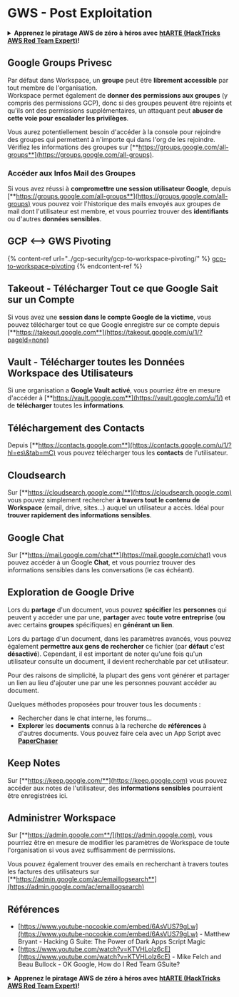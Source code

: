 # GWS - Post Exploitation

<details>

<summary><strong>Apprenez le piratage AWS de zéro à héros avec</strong> <a href="https://training.hacktricks.xyz/courses/arte"><strong>htARTE (HackTricks AWS Red Team Expert)</strong></a><strong>!</strong></summary>

Autres moyens de soutenir HackTricks :

* Si vous souhaitez voir votre **entreprise annoncée dans HackTricks** ou **télécharger HackTricks en PDF**, consultez les [**PLANS D'ABONNEMENT**](https://github.com/sponsors/carlospolop) !
* Obtenez le [**swag officiel PEASS & HackTricks**](https://peass.creator-spring.com)
* Découvrez [**La Famille PEASS**](https://opensea.io/collection/the-peass-family), notre collection de [**NFTs**](https://opensea.io/collection/the-peass-family) exclusifs
* **Rejoignez le** 💬 [**groupe Discord**](https://discord.gg/hRep4RUj7f) ou le [**groupe telegram**](https://t.me/peass) ou **suivez** moi sur **Twitter** 🐦 [**@carlospolopm**](https://twitter.com/carlospolopm)**.**
* **Partagez vos astuces de piratage en soumettant des PR aux dépôts github** [**HackTricks**](https://github.com/carlospolop/hacktricks) et [**HackTricks Cloud**](https://github.com/carlospolop/hacktricks-cloud).

</details>

## Google Groups Privesc

Par défaut dans Workspace, un **groupe** peut être **librement accessible** par tout membre de l'organisation.\
Workspace permet également de **donner des permissions aux groupes** (y compris des permissions GCP), donc si des groupes peuvent être rejoints et qu'ils ont des permissions supplémentaires, un attaquant peut **abuser de cette voie pour escalader les privilèges**.

Vous aurez potentiellement besoin d'accéder à la console pour rejoindre des groupes qui permettent à n'importe qui dans l'org de les rejoindre. Vérifiez les informations des groupes sur [**https://groups.google.com/all-groups**](https://groups.google.com/all-groups).

### Accéder aux Infos Mail des Groupes

Si vous avez réussi à **compromettre une session utilisateur Google**, depuis [**https://groups.google.com/all-groups**](https://groups.google.com/all-groups) vous pouvez voir l'historique des mails envoyés aux groupes de mail dont l'utilisateur est membre, et vous pourriez trouver des **identifiants** ou d'autres **données sensibles**.

## GCP <--> GWS Pivoting

{% content-ref url="../gcp-security/gcp-to-workspace-pivoting/" %}
[gcp-to-workspace-pivoting](../gcp-security/gcp-to-workspace-pivoting/)
{% endcontent-ref %}

## Takeout - Télécharger Tout ce que Google Sait sur un Compte

Si vous avez une **session dans le compte Google de la victime**, vous pouvez télécharger tout ce que Google enregistre sur ce compte depuis [**https://takeout.google.com**](https://takeout.google.com/u/1/?pageId=none)

## Vault - Télécharger toutes les Données Workspace des Utilisateurs

Si une organisation a **Google Vault activé**, vous pourriez être en mesure d'accéder à [**https://vault.google.com**](https://vault.google.com/u/1/) et de **télécharger** toutes les **informations**.

## Téléchargement des Contacts

Depuis [**https://contacts.google.com**](https://contacts.google.com/u/1/?hl=es\&tab=mC) vous pouvez télécharger tous les **contacts** de l'utilisateur.

## Cloudsearch

Sur [**https://cloudsearch.google.com/**](https://cloudsearch.google.com) vous pouvez simplement rechercher **à travers tout le contenu de Workspace** (email, drive, sites...) auquel un utilisateur a accès. Idéal pour **trouver rapidement des informations sensibles**.

## Google Chat

Sur [**https://mail.google.com/chat**](https://mail.google.com/chat) vous pouvez accéder à un Google **Chat**, et vous pourriez trouver des informations sensibles dans les conversations (le cas échéant).

## Exploration de Google Drive

Lors du **partage** d'un document, vous pouvez **spécifier** les **personnes** qui peuvent y accéder une par une, **partager** avec **toute votre entreprise** (**ou** avec certains **groupes** spécifiques) en **générant un lien**.

Lors du partage d'un document, dans les paramètres avancés, vous pouvez également **permettre aux gens de rechercher** ce fichier (par **défaut** c'est **désactivé**). Cependant, il est important de noter qu'une fois qu'un utilisateur consulte un document, il devient recherchable par cet utilisateur.

Pour des raisons de simplicité, la plupart des gens vont générer et partager un lien au lieu d'ajouter une par une les personnes pouvant accéder au document.

Quelques méthodes proposées pour trouver tous les documents :

* Rechercher dans le chat interne, les forums...
* **Explorer** les **documents** connus à la recherche de **références** à d'autres documents. Vous pouvez faire cela avec un App Script avec [**PaperChaser**](https://github.com/mandatoryprogrammer/PaperChaser)

## **Keep Notes**

Sur [**https://keep.google.com/**](https://keep.google.com) vous pouvez accéder aux notes de l'utilisateur, des **informations sensibles** pourraient être enregistrées ici.

## **Administrer Workspace**

Sur [**https://admin.google.com**/](https://admin.google.com), vous pourriez être en mesure de modifier les paramètres de Workspace de toute l'organisation si vous avez suffisamment de permissions.

Vous pouvez également trouver des emails en recherchant à travers toutes les factures des utilisateurs sur [**https://admin.google.com/ac/emaillogsearch**](https://admin.google.com/ac/emaillogsearch)

## Références

* [https://www.youtube-nocookie.com/embed/6AsVUS79gLw](https://www.youtube-nocookie.com/embed/6AsVUS79gLw) - Matthew Bryant - Hacking G Suite: The Power of Dark Apps Script Magic
* [https://www.youtube.com/watch?v=KTVHLolz6cE](https://www.youtube.com/watch?v=KTVHLolz6cE) - Mike Felch and Beau Bullock - OK Google, How do I Red Team GSuite?

<details>

<summary><strong>Apprenez le piratage AWS de zéro à héros avec</strong> <a href="https://training.hacktricks.xyz/courses/arte"><strong>htARTE (HackTricks AWS Red Team Expert)</strong></a><strong>!</strong></summary>

Autres moyens de soutenir HackTricks :

* Si vous souhaitez voir votre **entreprise annoncée dans HackTricks** ou **télécharger HackTricks en PDF**, consultez les [**PLANS D'ABONNEMENT**](https://github.com/sponsors/carlospolop) !
* Obtenez le [**swag officiel PEASS & HackTricks**](https://peass.creator-spring.com)
* Découvrez [**La Famille PEASS**](https://opensea.io/collection/the-peass-family), notre collection de [**NFTs**](https://opensea.io/collection/the-peass-family) exclusifs
* **Rejoignez le** 💬 [**groupe Discord**](https://discord.gg/hRep4RUj7f) ou le [**groupe telegram**](https://t.me/peass) ou **suivez** moi sur **Twitter** 🐦 [**@carlospolopm**](https://twitter.com/carlospolopm)**.**
* **Partagez vos astuces de piratage en soumettant des PR aux dépôts github** [**HackTricks**](https://github.com/carlospolop/hacktricks) et [**HackTricks Cloud**](https://github.com/carlospolop/hacktricks-cloud).

</details>
